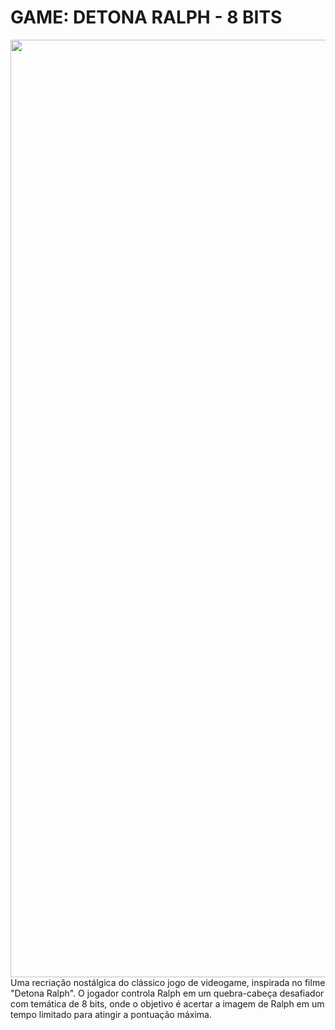 # GAME: DETONA RALPH - 8 BITS #
<div align="center">
<img src="https://github.com/user-attachments/assets/48b29a71-745f-4524-9a05-ab416c534a82" width="1500px" />
</div>
Uma recriação nostálgica do clássico jogo de videogame, inspirada no filme "Detona Ralph". O jogador controla Ralph em um quebra-cabeça desafiador com temática de 8 bits, onde o objetivo é acertar a imagem de Ralph em um tempo limitado para atingir a pontuação máxima.
